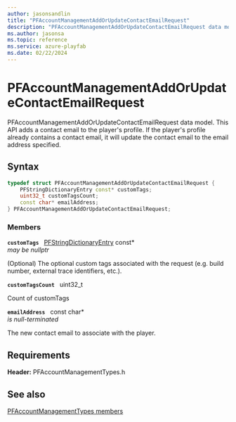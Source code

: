 ```yaml
---
author: jasonsandlin
title: "PFAccountManagementAddOrUpdateContactEmailRequest"
description: "PFAccountManagementAddOrUpdateContactEmailRequest data model. This API adds a contact email to the player's profile. If the player's profile already contains a contact email, it will update the contact email to the email address specified."
ms.author: jasonsa
ms.topic: reference
ms.service: azure-playfab
ms.date: 02/22/2024
---
```


# PFAccountManagementAddOrUpdateContactEmailRequest  

PFAccountManagementAddOrUpdateContactEmailRequest data model. This API adds a contact email to the player's profile. If the player's profile already contains a contact email, it will update the contact email to the email address specified.  

## Syntax  
  
```cpp
typedef struct PFAccountManagementAddOrUpdateContactEmailRequest {  
    PFStringDictionaryEntry const* customTags;  
    uint32_t customTagsCount;  
    const char* emailAddress;  
} PFAccountManagementAddOrUpdateContactEmailRequest;  
```
  
### Members  
  
**`customTags`** &nbsp; [PFStringDictionaryEntry](../../pftypes/structs/pfstringdictionaryentry.md) const*  
*may be nullptr*  
  
(Optional) The optional custom tags associated with the request (e.g. build number, external trace identifiers, etc.).
  
**`customTagsCount`** &nbsp; uint32_t  
  
Count of customTags
  
**`emailAddress`** &nbsp; const char*  
*is null-terminated*  
  
The new contact email to associate with the player.
  
  
## Requirements  
  
**Header:** PFAccountManagementTypes.h
  
## See also  
[PFAccountManagementTypes members](../pfaccountmanagementtypes_members.md)  

  
  
